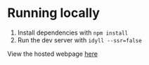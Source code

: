 # Running locally
1. Install dependencies with `npm install`
2. Run the dev server with `idyll --ssr=false`

View the hosted webpage [here](https://jchou8.github.io/doppler-effect/)